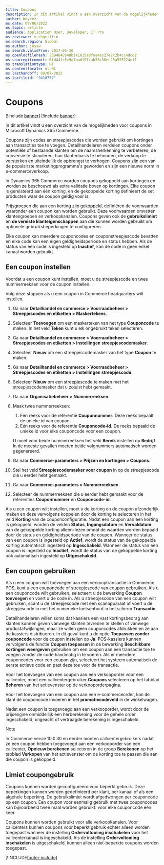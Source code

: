 ```yaml
---
title: Coupons
description: In dit artikel vindt u een overzicht van de mogelijkheden voor coupons in Microsoft Dynamics 365 Commerce.
author: boycez
ms.date: 09/06/2022
ms.topic: article
audience: Application User, Developer, IT Pro
ms.reviewer: v-chgriffin
ms.search.region: Global
ms.author: josaw
ms.search.validFrom: 2017-06-30
ms.openlocfilehash: 2594848948b141015adfaa4ec27e2c2b4cc4dcd2
ms.sourcegitcommit: 6fd44fc6e9a7bad197cab58c36ec25a555724cf1
ms.translationtype: HT
ms.contentlocale: nl-NL
ms.lasthandoff: 09/07/2022
ms.locfileid: "9410757"
---
```

# <a name="coupons"></a>Coupons

[!include [banner](../includes/banner.md)]
[!include [banner](../includes/preview-banner.md)]

In dit artikel vindt u een overzicht van de mogelijkheden voor coupons in Microsoft Dynamics 365 Commerce.

Coupons zijn codes en streepjescodes die worden gebruikt om kortingen aan transacties toe te voegen. Detailhandelaren verdelen coupons onder potentiële of bestaande klanten om de naamsherkenning te verbeteren, de conversie te stimuleren, hun klantenbasis te behouden, de verkoop te versterken en uiteindelijk de opbrengst te verhogen. Coupons zijn een van de populairste marketingprogramma's geworden en zijn een nieuwe norm in e-commerceverkoop.

In Dynamics 365 Commerce worden coupons gekoppeld aan kortingen en worden ze beschouwd als extra validatie boven op kortingen. Elke coupon is gerelateerd aan één korting, en de gekoppelde korting definieert de set producten waar de coupon geldig voor is.

Prijsgroepen die aan een korting zijn gekoppeld, definiëren de voorwaarden waaronder een coupon kan worden gebruikt. Deze voorwaarden omvatten klantengroepen en verkoopkanalen. Coupons geven ook de **gebruikslimiet** en **de vereiste klanteigenschappen** aan die kunnen worden gebruikt om optionele gebruiksbeperkingen te configureren.

Elke coupon kan meerdere couponcodes en couponstreepjescode bevatten en elke code kan een eigen geldigheidsperiode en status hebben. Als de status van een code is ingesteld op **Inactief**, kan de code in geen enkel kanaal worden gebruikt.

## <a name="set-up-a-coupon"></a>Een coupon instellen

Voordat u een coupon kunt instellen, moet u de streepjescode en twee nummerreeksen voor de coupon instellen.

Volg deze stappen als u een coupon in Commerce headquarters wilt instellen.

1. Ga naar **Detailhandel en commerce \> Voorraadbeheer \> Streepjescodes en etiketten \> Maskertekens**.
1. Selecteer **Toevoegen** om een maskerteken van het type **Couponcode** te maken. In het veld **Teken** kunt u elk ongebruikt teken selecteren.
1. Ga naar **Detailhandel en commerce \> Voorraadbeheer \> Streepjescodes en etiketten \> Instellingen streepjescodemasker**.
1. Selecteer **Nieuw** om een streepjescodemasker van het type **Coupon** te maken.
1. Ga naar **Detailhandel en commerce \> Voorraadbeheer \> Streepjescodes en etiketten \> Instellingen streepjescode**.
1. Selecteer **Nieuw** om een streepjescode te maken met het streepjescodemasker dat u zojuist hebt gemaakt.
1. Ga naar **Organisatiebeheer \> Nummerreeksen**.
1. Maak twee nummerreeksen:

    1. Eén reeks voor de referentie **Couponnummer**. Deze reeks bepaalt de unieke id van coupon.
    1. Eén reeks voor de referentie **Couponcode-id**. De reeks bepaald de unieke id voor elke couponcode voor een coupon.

    U moet voor beide nummerreeksen het veld **Bereik** instellen op **Bedrijf**. In de meeste gevallen moeten beide volgnummers automatisch worden gegenereerd.

1. Ga naar **Commerce-parameters \> Prijzen en kortingen \> Coupons**.
1. Stel het veld **Streepjescodemasker voor coupon** in op de streepjescode die u eerder hebt gemaakt.
1. Ga naar **Commerce-parameters \> Nummerreeksen**.
1. Selecteer de nummerreeksen die u eerder hebt gemaakt voor de referenties **Couponnummer** en **Couponcode-id**.

Als u een coupon wilt instellen, moet u de korting en de coupon afzonderlijk maken en deze vervolgens koppelen door de korting te selecteren in het veld **Korting** van de couponconfiguratie. Nadat een coupon aan een korting is gekoppeld, worden de velden **Status**, **Ingangsdatum** en **Vervaldatum** van de gekoppelde korting alleen-lezen omdat de waarden worden bepaald door de status en geldigheidsperiode van de coupon. Wanneer de status van een coupon is ingesteld op **Actief**, wordt de status van de gekoppelde korting automatisch ingesteld op **Ingeschakeld**. Wanneer de status van een coupon is ingesteld op **Inactief**, wordt de status van de gekoppelde korting ook automatisch ingesteld op **Uitgeschakeld**.

## <a name="use-a-coupon"></a>Een coupon gebruiken

Als u een coupon wilt toevoegen aan een verkooptransactie in Commerce POS, kunt u een couponcode of streepjescode van coupon gebruiken. Als u een couponcode wilt gebruiken, selecteert u de bewerking **Coupon toevoegen** en voert u de code in. Als u streepjescode van een coupon wilt gebruiken, scant u de streepjescode met een scanapparaat of voert u de streepjescode in met het numerieke toetsenbord in het scherm **Transactie**.

Detailhandelaren willen soms dat kassiers een vast kortingsbedrag aan klanten kunnen geven vanwege klanten tevreden te stellen of vanwege productafwijkingen, maar ze willen geen couponcodes afdrukken en ze aan de kassiers distribueren. In dit geval kunt u de optie **Toepassen zonder couponcode** voor de coupon instellen op **Ja**. POS-kassiers kunnen vervolgens de functie **Coupon toepassen** in de bewerking **Beschikbare kortingen weergeven** gebruiken om een coupon aan een transactie toe te voegen zonder de code handmatig in te voeren. Als er meerdere couponcodes voor een coupon zijn, selecteert het systeem automatisch de eerste actieve code en past deze toe voor de transactie.

Voor het toevoegen van een coupon aan een verkooporder voor een callcenter, moet een callcentergebruiker **Coupons** selecteren op het tabblad **Beheren** van het actievenster op de verkooporderpagina.

Voor het toevoegen van een coupon aan een e-commerceorder, kan de klant de couponcode invoeren in het **promotiecodeveld** in de winkelwagen.

Nadat een coupon is toegevoegd aan een verkooporder, wordt door de prijsengine onmiddellijk een herberekening voor de gehele order ingeschakeld, ongeacht of vertraagde berekening is ingeschakeld.

> [!NOTE]
> In Commerce versie 10.0.30 en eerder moeten callcentergebruikers nadat ze een coupon hebben toegevoegd aan een verkooporder van een callcenter, **Opnieuw berekenen** selecteren in de groep **Berekenen** op het tabblad **Verkopen** van het actievenster om de korting toe te passen die aan die coupon is gekoppeld.

## <a name="coupon-usage-limit"></a>Limiet coupongebruik

Coupons kunnen worden geconfigureerd voor beperkt gebruik. Deze beperkingen kunnen worden gedefinieerd per klant, per kanaal of als een algehele beperking. De gebruikslimiet wordt afgedwongen per couponcode op een coupon. Een coupon voor eenmalig gebruik met twee couponcodes kan bijvoorbeeld twee maal worden gebruikt: voor elke couponcode één keer.

Coupons kunnen worden gebruikt voor alle verkoopkanalen. Voor callcenters kunnen coupons voor beperkt gebruik echter alleen worden toegepast wanneer de instelling **Ordervoltooiing inschakelen** voor het callcenterkanaal is ingeschakeld. Als de instelling **Ordervoltooiing inschakelen** is uitgeschakeld, kunnen alleen niet-beperkte coupons worden toegepast.

[!INCLUDE[footer-include](../includes/footer-banner.md)]
